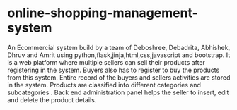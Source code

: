 # online-shopping-management-system
An Ecommercial system build by a team of Deboshree, Debadrita, Abhishek, Dhruv and Amrit using python,flask,jinja,html,css,javascript and bootstrap.
It is a web platform where multiple sellers can sell their products after registering in the system. Buyers also has to register to buy the products from this system.
Entire record of the buyers and sellers activities are stored in the system. Products are classified into different categories and subcategories .
Back end administration panel helps the seller to insert, edit and delete the product details.
